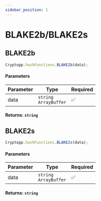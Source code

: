 ```yaml
---
sidebar_position: 1
---
```


# BLAKE2b/BLAKE2s

## BLAKE2b

```js
Cryptopp.hashFunctions.BLAKE2b(data);
```

#### Parameters

| Parameter | Type                      | Required |
| --------- | ------------------------- | -------- |
| data      | `string` <br/> `ArrayBuffer`  | ✅       |

#### Returns: `string`

## BLAKE2s

```js
Cryptopp.hashFunctions.BLAKE2s(data);
```

#### Parameters

| Parameter | Type                      | Required |
| --------- | ------------------------- | -------- |
| data      | `string` <br/> `ArrayBuffer`  | ✅       |

#### Returns: `string`

